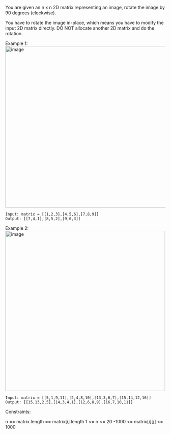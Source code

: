 You are given an n x n 2D matrix representing an image, rotate the image by 90 degrees (clockwise).

You have to rotate the image in-place, which means you have to modify the input 2D matrix directly. DO NOT allocate another 2D matrix and do the rotation.

 

Example 1:
<img width="506" alt="image" src="https://github.com/su27k-2003/LeetCode/assets/20917648/27d88dc0-ceae-41eb-a556-7336f703fbdd">
```
Input: matrix = [[1,2,3],[4,5,6],[7,8,9]]
Output: [[7,4,1],[8,5,2],[9,6,3]]
```

Example 2:
<img width="502" alt="image" src="https://github.com/su27k-2003/LeetCode/assets/20917648/77e67c89-e907-4b05-95a9-72367207779d">
```
Input: matrix = [[5,1,9,11],[2,4,8,10],[13,3,6,7],[15,14,12,16]]
Output: [[15,13,2,5],[14,3,4,1],[12,6,8,9],[16,7,10,11]]
``` 

Constraints:

n == matrix.length == matrix[i].length
1 <= n <= 20
-1000 <= matrix[i][j] <= 1000
